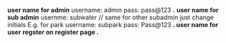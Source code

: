 ********************user name for admin********************
username: admin
pass: pass@123
******************************.******************************
********************user name for sub admin********************
usernme: subwater // same for other subadmin just change initials E.g. for park username: subpark
pass: Pass@123
**********************************.********************************
********************user name for user********************
regster on register page 
*****************************.*******************************
